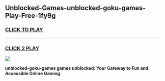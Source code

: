 
## Unblocked-Games-unblocked-goku-games-Play-Free-1fy9g
<h3>
<a href="https://premium76.site?title=unblocked-goku-games&ref=23A">CLICK TO PLAY</a></h3>
<hr>

<h3>
<a href="https://premium76.site?title=unblocked-goku-games&ref=23A">CLICK 2 PLAY</a>
  
</h3>

<a href="https://premium76.site?title=unblocked-goku-games&ref=23A"><img src="https://clearcache.store/games.png"></a>


**unblocked-goku-games games unblocked: Your Gateway to Fun and Accessible Online Gaming**
